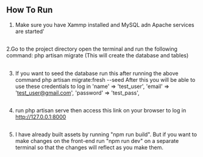 

## How To Run
1. Make sure you have Xammp installed and MySQL adn Apache services are started'
##
2.Go to the project directory open the terminal and run the following command:
    php artisan migrate (This will create the database and tables)
##
3. If you want to seed the database run this after running the above command
    php artisan migrate:fresh --seed
    After this you will be able to use these credentials to log in
    'name' => 'test_user',
            'email' => 'test_user@gmail.com',
            'password' => 'test_pass',
##
4. run php artisan serve then access this link on your browser to log in http://127.0.0.1:8000

##
5. I have already built assets by running "npm run build". But if you want to make changes on the front-end run "npm run dev" on a separate terminal so that the changes will reflect as you make them.

